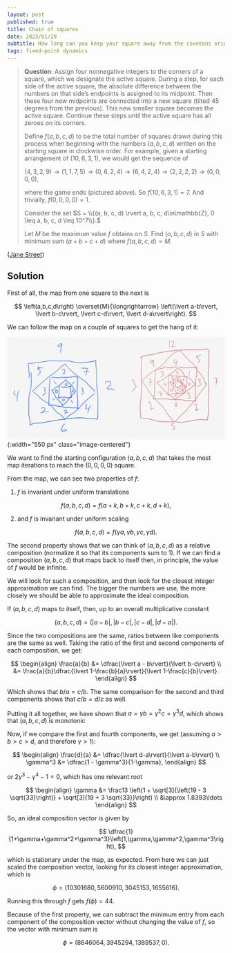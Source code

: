 ```yaml
---
layout: post
published: true
title: Chain of squares 
date: 2023/01/28
subtitle: How long can you keep your square away from the covetous origin?
tags: fixed-point dynamics 
---
```


>**Question**:
>Assign four nonnegative integers to the corners of a square, which we designate the active square. During a step, for each side of the active square, the absolute difference between the numbers on that side’s endpoints is assigned to its midpoint. Then these four new midpoints are connected into a new square (tilted $45$ degrees from the previous). This new smaller square becomes the active square. Continue these steps until the active square has all zeroes on its corners.
>
>Define $f(a, b, c, d)$ to be the total number of squares drawn during this process when beginning with the numbers $(a, b, c, d)$ written on the starting square in clockwise order. For example, given a starting arrangement of $(10, 6, 3, 1),$ we would get the sequence of
>
>$(4, 3, 2, 9)\rightarrow(1, 1, 7, 5)\rightarrow(0, 6, 2, 4)\rightarrow(6, 4, 2, 4)\rightarrow(2, 2, 2, 2)\rightarrow(0, 0, 0, 0),$
>
> where the game ends (pictured above). So $f(10, 6, 3, 1) = 7.$ And trivially, $f(0, 0, 0, 0) = 1.$
>
> Consider the set $S = \\{(a, b, c, d) \rvert a, b, c, d\in\mathbb{Z}, 0 \leq a, b, c, d \leq 10^7\\}.$ 
>
> Let $M$ be the maximum value $f$ obtains on $S.$ Find $(a, b, c, d)$ in $S$ with minimum sum $(a+b+c+d)$ where $f(a, b, c, d) = M.$

<!--more-->

([Jane Street](https://www.janestreet.com/puzzles/lesses-more-index/))

## Solution

First of all, the map from one square to the next is 

$$ \left(a,b,c,d\right) \overset{M}{\longrightarrow} \left(\lvert a-b\rvert, \lvert b-c\rvert, \lvert c-d\rvert, \lvert d-a\rvert\right). $$

<!-- from this we can see two properties of the map:

1. the map is  -->

We can follow the map on a couple of squares to get the hang of it:

![drawing of squares](/img/2023-01-30-square-drawing-tight.png){:width="550 px" class="image-centered"}

We want to find the starting configuration $(a,b,c,d)$ that takes the most map iterations to reach the $\left(0,0,0,0\right)$ square. 

From the map, we can see two properties of $f$:

1. $f$ is invariant under uniform translations

$$ f(a,b,c,d) = f(a+k,b+k,c+k,d+k),$$

2. and $f$ is invariant under uniform scaling

$$ f(a,b,c,d) = f(\gamma a, \gamma b, \gamma c, \gamma d). $$

The second property shows that we can think of $(a,b,c,d)$ as a relative composition (normalize it so that its components sum to $1$). If we can find a composition $(a,b,c,d)$ that maps back to itself then, in principle, the value of $f$ would be infinite. 

We will look for such a composition, and then look for the closest integer approximation we can find. The bigger the numbers we use, the more closely we should be able to approximate the ideal composition.

If $(a,b,c,d)$ maps to itself, then, up to an overall multiplicative constant

$$ (a,b,c,d) = \left(\lvert a-b\rvert, \lvert b-c\rvert, \lvert c-d\rvert, \lvert d-a\rvert\right). $$

Since the two compositions are the same, ratios between like components are the same as well. Taking the ratio of the first and second components of each composition, we get:

$$
  \begin{align} 
      \frac{a}{b} &= \dfrac{\lvert a - b\rvert}{\lvert b-c\rvert} \\
    &= \frac{a}{b}\dfrac{\lvert 1-\frac{b}{a}\rvert}{\lvert 1-\frac{c}{b}\rvert}.
  \end{align}
$$

Which shows that $b/a = c/b.$ The same comparison for the second and third components shows that $c/b = d/c$ as well.

Putting it all together, we have shown that $a = \gamma b = \gamma^2 c = \gamma^3 d,$ which shows that $(a,b,c,d)$ is monotonic

Now, if we compare the first and fourth components, we get (assuming $a>b>c>d,$ and therefore $\gamma > 1$):

$$
  \begin{align}
    \frac{d}{a} &= \dfrac{\lvert d-a\rvert}{\lvert a-b\rvert} \\
    \gamma^3 &= \dfrac{1 - \gamma^3}{1-\gamma},
  \end{align}
$$

or $2\gamma^3 -\gamma^4 - 1 = 0,$ which has one relevant root

$$
  \begin{align}
    \gamma &= \frac13 \left(1 + \sqrt[3]{\left(19 - 3 \sqrt{33}\right)} + \sqrt[3]{19 + 3 \sqrt{33}}\right) \\
    &\approx 1.8393\ldots
  \end{align}
$$

So, an ideal composition vector is given by 

$$ \dfrac{1}{1+\gamma+\gamma^2+\gamma^3}\left(1,\gamma,\gamma^2,\gamma^3\right), $$ 

which is stationary under the map, as expected. From here we can just scaled the composition vector, looking for its closest integer approximation, which is

$$ \phi = \left(10301680,5600910,3045153,1655616\right). $$

Running this through $f$ gets $f(\phi) = 44.$

Because of the first property, we can subtract the minimum entry from each component of the composition vector without changing the value of $f,$ so the vector with minimum sum is 

$$ \phi = \left(8646064,3945294,1389537,0\right). $$

<br>
